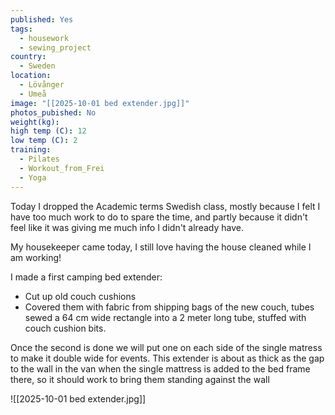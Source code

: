 ```yaml
---
published: Yes
tags:
  - housework
  - sewing_project
country:
  - Sweden
location:
  - Lövånger
  - Umeå
image: "[[2025-10-01 bed extender.jpg]]"
photos_pubished: No
weight(kg):
high temp (C): 12
low temp (C): 2
training:
  - Pilates
  - Workout_from_Frei
  - Yoga
---
```

Today I dropped the Academic terms Swedish class, mostly because I felt I have too much work to do to spare the time, and partly because it didn't feel like it was giving me much info I didn't already have.

My housekeeper came today, I still love having the house cleaned while I am working!

I made a first camping bed extender:
   - Cut up old couch cushions
   - Covered them with fabric from shipping bags of the new couch, tubes sewed a 64 cm wide rectangle into a 2 meter long tube, stuffed with couch cushion bits.
   
Once the second is done we will put one on each side of the single matress to make it double wide for events. This extender is about as thick as the gap to the wall in the van when the single mattress is added to the bed frame there, so it should work to bring them standing against the wall


![[2025-10-01 bed extender.jpg]]
